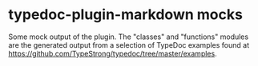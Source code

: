 # typedoc-plugin-markdown mocks

Some mock output of the plugin. The "classes" and "functions" modules are the generated output from a selection of TypeDoc examples found at https://github.com/TypeStrong/typedoc/tree/master/examples.